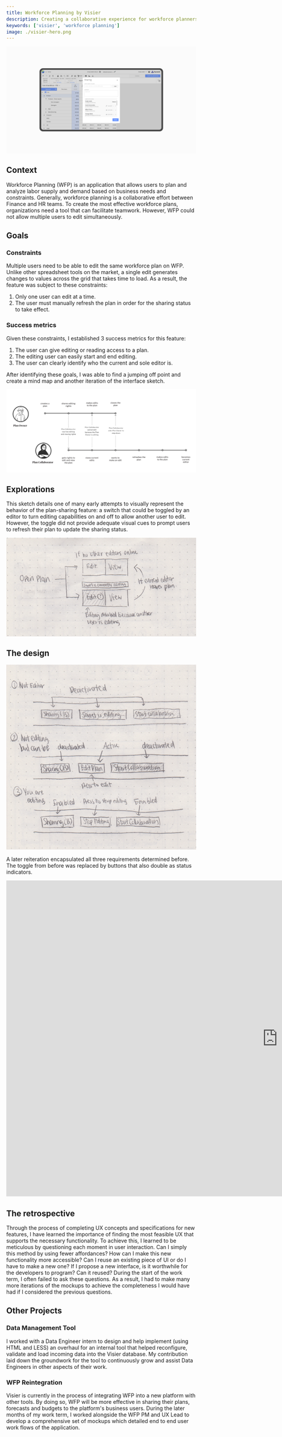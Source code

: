 ```yaml
---
title: Workforce Planning by Visier
description: Creating a collaborative experience for workforce planners.
keywords: ['visier', 'workforce planning']
image: ./visier-hero.png
---
```


<ProjectHeading title='Workforce Planning by Visier' abstract='Facilitating collaboration for businesses to analyse their workforce' borderBottom huge />

<ProjectSection>
  <ProjectInfo title='Timeline' abstract='Launched Fall 2016' />
  <ProjectInfo title='Role' abstract='I designed and iterated on numerous features in the application while reporting directly to the design lead of the product. ' />
  <ProjectInfo title='Role' abstract='As a UX designer, I worked with developers, product managers, and my design lead to create Share Plan, a feature that allows multiple users to edit the same document. ' />
</ProjectSection>

![The user interface of Visier's Workforce Planning platform](./visier-hero.png)

## Context

Workforce Planning (WFP) is an application that allows users to plan and analyze labor supply and demand based on business needs and constraints. Generally, workforce planning is a collaborative effort between Finance and HR teams. To create the most effective workforce plans, organizations need a tool that can facilitate teamwork. However, WFP could not allow multiple users to edit simultaneously.

## Goals

### Constraints

Multiple users need to be able to edit the same workforce plan on WFP. Unlike other spreadsheet tools on the market, a single edit generates changes to values across the grid that takes time to load. As a result, the feature was subject to these constraints:

1. Only one user can edit at a time.
2. The user must manually refresh the plan in order for the sharing status to take effect.

### Success metrics

Given these constraints, I established 3 success metrics for this feature:

1. The user can give editing or reading access to a plan.
2. The editing user can easily start and end editing.
3. The user can clearly identify who the current and sole editor is.

After identifying these goals, I was able to find a jumping off point and create a mind map and another iteration of the interface sketch.

![Mapping out user decisions and software behavior helps to break down complexity](./visier-mindmap.png)

## Explorations

This sketch details one of many early attempts to visually represent the behavior of the plan-sharing feature: a switch that could be toggled by an editor to turn editing capabilities on and off to allow another user to edit. However, the toggle did not provide adequate visual cues to prompt users to refresh their plan to update the sharing status.

![A preliminary sketch of a toggle controlled by the plan editor](./visier-sketch-toggle.png)

## The design

![This design was developed in the mockups below, and was implemented into the platform](./visier-sketch-states.png)

A later reiteration encapsulated all three requirements determined before. The toggle from before was replaced by buttons that also double as status indicators.

<iframe src="https://docs.google.com/presentation/d/e/2PACX-1vTNdm5y9S3qLCtrvRg8TTxw6qB4pxP4cHXqNrPzeoeSpUYj7bse12SzQ8e972rsV_UyHuJ7PL4a-prh/embed?start=true&loop=true&delayms=3000" frameborder="0" width="1440" height="839" allowfullscreen="true" mozallowfullscreen="true" webkitallowfullscreen="true"></iframe>

## The retrospective

Through the process of completing UX concepts and specifications for new features, I have learned the importance of finding the most feasible UX that supports the necessary functionality. To achieve this, I learned to be meticulous by questioning each moment in user interaction. Can I simply this method by using fewer affordances? How can I make this new functionality more accessible? Can I reuse an existing piece of UI or do I have to make a new one? If I propose a new interface, is it worthwhile for the developers to program? Can it reused? During the start of the work term, I often failed to ask these questions. As a result, I had to make many more iterations of the mockups to achieve the completeness I would have had if I considered the previous questions.

## Other Projects

### Data Management Tool

I worked with a Data Engineer intern to design and help implement (using HTML and LESS) an overhaul for an internal tool that helped reconfigure, validate and load incoming data into the Visier database. My contribution laid down the groundwork for the tool to continuously grow and assist Data Engineers in other aspects of their work.

### WFP Reintegration

Visier is currently in the process of integrating WFP into a new platform with other tools. By doing so, WFP will be more effective in sharing their plans, forecasts and budgets to the platform's business users. During the later months of my work term, I worked alongside the WFP PM and UX Lead to develop a comprehensive set of mockups which detailed end to end user work flows of the application.
